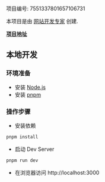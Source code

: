 # 

项目编号: 7551337801657106731

本项目是由 [网站开发专家](https://space.coze.cn/) 创建.

[**项目地址**](https://space.coze.cn/task/7551337801657106731)

## 本地开发

### 环境准备

- 安装 [Node.js](https://nodejs.org/en)
- 安装 [pnpm](https://pnpm.io/installation)

### 操作步骤

- 安装依赖

```sh
pnpm install
```

- 启动 Dev Server

```sh
pnpm run dev
```

- 在浏览器访问 http://localhost:3000
